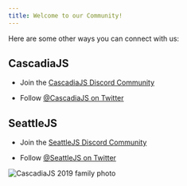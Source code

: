 ```yaml
---
title: Welcome to our Community!
---
```

Here are some other ways you can connect with us:

## CascadiaJS

* Join the [CascadiaJS Discord Community](https://discord.gg/kkYR86GM29)

* Follow [@CascadiaJS on Twitter](https://twitter.com/CascadiaJS)

## SeattleJS

* Join the [SeattleJS Discord Community](https://discord.gg/DtmRZn3G4V)

* Follow [@SeattleJS on Twitter](https://twitter.com/SeattleJS)

![CascadiaJS 2019 family photo](https://2022.cascadiajs.com/images/past/cjs19-family.jpg)
